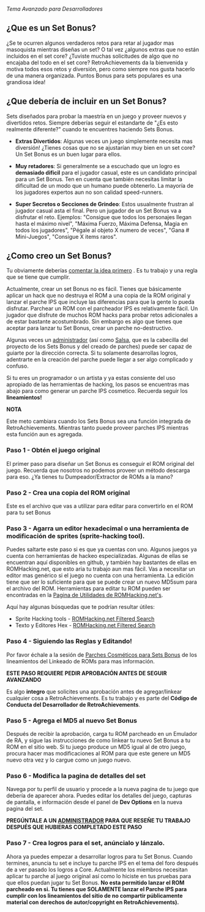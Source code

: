 _Tema Avanzado para Desarrolladores_

## ¿Que es un Set Bonus?

¿Se te ocurren algunos verdaderos retos para retar al jugador mas masoquista mientras diseñas un set? O tal vez ¿algunos extras que no están incluidos en el set core? ¿Tuviste muchas solicitudes de algo que no encajaba del todo en el set core? RetroAchievements da la bienvenida y motiva todos esos retos y diversión, pero como siempre nos gusta hacerlo de una manera organizada. Puntos Bonus para sets populares es una grandiosa idea!

## ¿Que debería de incluir en un Set Bonus?

Sets diseñados para probar la maestría en un juego y proveer nuevos y divertidos retos. Siempre deberías seguir el estandarte de "¿Es esto realmente diferente?" cuando te encuentres haciendo Sets Bonus.

- **Extras Divertidos**: Algunas veces un juego simplemente necesita mas diversión! ¿Tienes cosas que no se ajustarían muy bien en un set core? Un Set Bonus es un buen lugar para ellos.

- **Muy retadores**: Si generalmente se a escuchado que un logro es **demasiado dificil** para el jugador casual, este es un candidato principal para un Set Bonus. Ten en cuenta que también necesitas limitar la dificultad de un modo que un humano puede obtenerlo. La mayoría de los jugadores expertos aun no son calidad speed-runners.

- **Super Secretos o Secciones de Grindeo**: Estos usualmente frustran al jugador casual asta el final. Pero un jugador de un Set Bonus va a disfrutar el reto. Ejemplos: "Consigue que todos los personajes llegan hasta el máximo nivel", "Máxima Fuerzo, Máxima Defensa, Magia en todos los jugadores", "Pégale al objeto X numero de veces", "Gana # Mini-Juegos", "Consigue X items raros".

## ¿Como creo un Set Bonus?

Tu obviamente deberías [comentar la idea primero](/es/guidelines/content/achievements-for-rom-hacks.html#consultacion) . Es tu trabajo y una regla que se tiene que cumplir.

Actualmente, crear un set Bonus no es fácil. Tienes que básicamente aplicar un hack que no destruya el ROM a una copia de la ROM original y lanzar el parche IPS que incluye las diferencias para que la gente lo pueda disfrutar. Parchear un ROM con el parcheador IPS es relativamente fácil. Un jugador que disfrute de muchos ROM hacks para probar retos adicionales a de estar bastante acostumbrado. Sin embargo es algo que tienes que aceptar para lanzar tu Set Bonus, crear un parche no-destructivo.

Algunas veces un [administrador](http://retroachievements.org/user/RAdmin) (así como [Salsa](http://retroachievements.org/user/Salsa), que es la cabecilla del proyecto de los Sets Bonus y del creado de parches) puede ser capaz de guiarte por la dirección correcta. Si tu solamente desarrollas logros, adentrarte en la creación del parche puede llegar a ser algo complicado y confuso.

Si tu eres un programador o un artista y ya estas consiente del uso apropiado de las herramientas de hacking, los pasos se encuentras mas abajo para como generar un parche IPS cosmetico. Recuerda seguir los **lineamientos!**

**NOTA**

Este meto cambiara cuando los Sets Bonus sea una función integrada de RetroAchievements. Mientras tanto puede proveer parches IPS mientras esta función aun es agregada.

### **Paso 1** - Obtén el juego original

El primer paso para diseñar un Set Bonus es conseguir el ROM original del juego. Recuerda que nosotros no podemos proveer un método descarga para eso. ¿Ya tienes tu Dumpeador/Extractor de ROMs a la mano?

### **Paso 2** - Crea una copia del ROM original

Este es el archivo que vas a utilizar para editar para convertirlo en el ROM para tu set Bonus

### **Paso 3** - Agarra un editor hexadecimal o una herramienta de modificación de sprites (sprite-hacking tool).

Puedes saltarte este paso si es que ya cuentas con uno. Algunos juegos ya cuenta con herramientas de hackeo especializadas. Algunas de ellas se encuentran aquí disponibles en github, y también hay bastantes de ellas en ROMHacking.net, que esto aria tu trabajo aun mas fácil. Vas a necesitar un editor mas genérico si el juego no cuenta con una herramienta. La edición tiene que ser lo suficiente para que se puede crear un nuevo MD5sum para el archivo del ROM. Herramientas para editar tu ROM pueden ser encontradas en la [Pagina de Utilidades de ROMHacking.net's](http://www.romhacking.net/utilities/).

Aquí hay algunas búsquedas que te podrían resultar útiles:

- Sprite Hacking tools - [ROMHacking.net Filtered Search](http://www.romhacking.net/?page=utilities&category=10&platform=25&game=&author=&os=&level=&perpage=20&title=&desc=&utilsearch=Go)
- Texto y Editores Hex - [ROMHacking.net Filtered Search](http://www.romhacking.net/?page=utilities&category=13&platform=&game=&author=&os=&level=&perpage=20&title=&desc=&utilsearch=Go)

### **Paso 4** - Siguiendo las Reglas y Editando!

Por favor échale a la sesión de [Parches Cosméticos para Sets Bonus](/es/guidelines/content/achievements-for-rom-hacks.html#parches-para-sets-bonus) de los lineamientos del Linkeado de ROMs para mas información.

**ESTE PASO REQUIERE PEDIR APROBACIÓN ANTES DE SEGUIR AVANZANDO**

Es algo **integro** que solicites una aprobación antes de agregar/linkear cualquier cosa a RetroAchievements. Es tu trabajo y es parte del **Código de Conducta del Desarrollador de RetroAchievements**.

### **Paso 5** - Agrega el MD5 al nuevo Set Bonus

Después de recibir la aprobación, carga tu ROM parcheado en un Emulador de RA, y sigue las instrucciones de como linkear tu nuevo Set Bonus a tu ROM en el sitio web. Si tu juego produce un MD5 igual al de otro juego, procura hacer mas modificaciones al ROM para que este genere un MD5 nuevo otra vez y lo cargue como un juego nuevo.

### **Paso 6** - Modifica la pagina de detalles del set

Navega por tu perfil de usuario y procede a la nueva pagina de tu juego que debería de aparecer ahora. Puedes editar los detalles del juego, capturas de pantalla, e información desde el panel de **Dev Options** en la nueva pagina del set.

**PREGÚNTALE A UN [ADMINISTRADOR](http://retroachievements.org/user/RAdmin) PARA QUE RESEÑE TU TRABAJO DESPUÉS QUE HUBIERAS COMPLETADO ESTE PASO**

### **Paso 7** - Crea logros para el set, anúncialo y lánzalo.

Ahora ya puedes empezar a desarrollar logros para tu Set Bonus. Cuando termines, anuncia tu set e incluye tu parche IPS en el tema del foro después de a ver pasado los logros a Core. Actualmente los miembros necesitan aplicar tu parche al juego original así como lo hiciste en tus pruebas para que ellos puedan jugar tu Set Bonus. **No esta permitido lanzar el ROM parcheado en si. Tu tienes que SOLAMENTE lanzar el Parche IPS para cumplir con los lineamientos del sitio de no compartir públicamente material con derechos de autor/copyright en RetroAchievements).**
